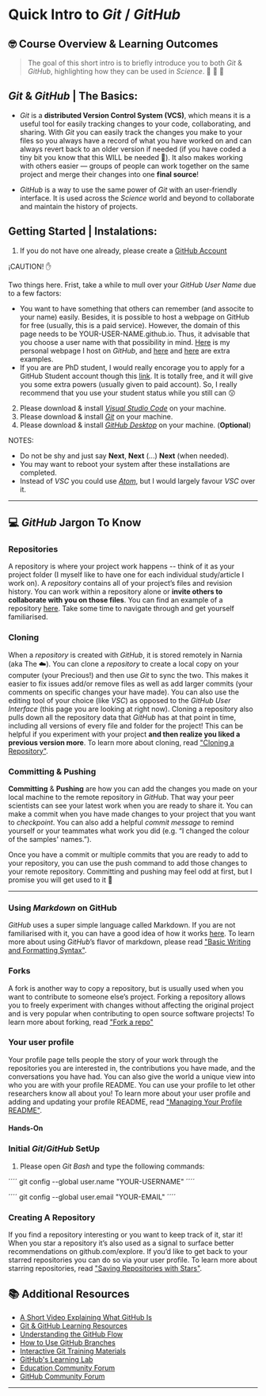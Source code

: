 # Quick Intro to _Git_ / _GitHub_ 


## 🤓 Course Overview & Learning Outcomes

> The goal of this short intro is to briefly introduce you to both _Git_ & _GitHub_, highlighting how they can be used in _Science_. 🔬 🧪 🚀


## _Git_ & _GitHub_ | The Basics:

- _Git_ is a **distributed Version Control System (VCS)**, which means it is a useful tool for easily tracking changes to your code, collaborating, and sharing. With _Git_ you can easily track the changes you make to your files so you always have a record of what you have worked on and can always revert back to an older version if needed (if you have coded a tiny bit you know that this WILL be needed 🤭). It also makes working with others easier — groups of people can work together on the same project and merge their changes into one **final source**!

- _GitHub_ is a way to use the same power of _Git_ with an user-friendly interface. It is used across the _Science_ world and beyond to collaborate and maintain the history of projects.


## Getting Started | Instalations:

1. If you do not have one already, please create a [GitHub Account](https://github.com/signup?ref_cta=Sign+up&ref_loc=header+logged+out&ref_page=%2F&source=header-home)  

¡CAUTION! ✋  

Two things here. Frist, take a while to mull over your _GitHub User Name_ due to a few factors:  

* You want to have something that others can remember (and associte to your name) easily. Besides, it is possible to host a webpage on GitHub for free (usually, this is a paid service). However, the domain of this page needs to be YOUR-USER-NAME.github.io. Thus, it advisable that you choose a user name with that possibility in mind. [Here](https://g-pacheco.github.io/) is my personal webpage I host on _GitHub_, and [here](https://mcruf.github.io/) and [here](https://jcerca.github.io/) are extra examples.  
* If you are are PhD student, I would really encorage you to apply for a GitHub Student account though this [link](https://education.github.com/pack). It is totally free, and it will give you some extra powers (usually given to paid account). So, I really recommend that you use your student status while you still can 😗 

2. Please download & install [_Visual Studio Code_](https://code.visualstudio.com/) on your machine.
3. Please download & install [_Git_](https://git-scm.com/downloads) on your machine.  
4. Please download & install [_GitHub Desktop_](https://desktop.github.com/) on your machine. (**Optional**)

NOTES:
  
- Do not be shy and just say **Next**, **Next** (...) **Next** (when needed).
- You may want to reboot your system after these installations are completed.
- Instead of _VSC_ you could use [_Atom_](https://atom.io/), but I would largely favour _VSC_ over it.
***

## 💻 _GitHub_ Jargon To Know

### Repositories

A repository is where your project work happens -- think of it as your project folder (I myself like to have one for each individual study/article I work on). A _repository_ contains all of your project’s files and revision history. You can work within a repository alone or **invite others to collaborate with you on those files**. You can find an example of a repository [here](https://github.com/g-pacheco/FeralPigeonGenomics). Take some time to navigate through and get yourself familiarised. 

### Cloning 

When a _repository_ is created with _GitHub_, it is stored remotely in Narnia (aka The ☁️). You can clone a _repository_ to create a local copy on your computer (your Precious!) and then use _Git_ to sync the two. This makes it easier to fix issues add/or remove files as well as add larger commits (your comments on specific changes your have made). You can also use the editing tool of your choice (like _VSC_) as opposed to the _GitHub User Interface_ (this page you are looking at right now). Cloning a repository also pulls down all the repository data that _GitHub_ has at that point in time, including all versions of every file and folder for the project! This can be helpful if you experiment with your project **and then realize you liked a previous version more**. To learn more about cloning, read ["Cloning a Repository"](https://docs.github.com/en/github/creating-cloning-and-archiving-repositories/cloning-a-repository). 

### Committing & Pushing

**Committing** & **Pushing** are how you can add the changes you made on your local machine to the remote repository in _GitHub_. That way your peer scientists can see your latest work when you are ready to share it. You can make a commit when you have made changes to your project that you want to _checkpoint_. You can also add a helpful _commit message_ to remind yourself or your teammates what work you did (e.g. “I changed the colour of the samples' names.”).

Once you have a commit or multiple commits that you are ready to add to your repository, you can use the push command to add those changes to your remote repository. Committing and pushing may feel odd at first, but I promise you will get used to it 🙂
***

### Using _Markdown_ on GitHub 

_GitHub_ uses a super simple language called Markdown. If you are not familiarised with it, you can have a good idea of how it works [here](https://guides.github.com/features/mastering-markdown/). To learn more about using _GitHub_’s flavor of markdown, please read ["Basic Writing and Formatting Syntax"](https://docs.github.com/en/github/writing-on-github/basic-writing-and-formatting-syntax).

### Forks

A fork is another way to copy a repository, but is usually used when you want to contribute to someone else’s project. Forking a repository allows you to freely experiment with changes without affecting the original project and is very popular when contributing to open source software projects!
To learn more about forking, read ["Fork a repo"](https://docs.github.com/en/github/getting-started-with-github/fork-a-repo)

### Your user profile

Your profile page tells people the story of your work through the repositories you are interested in, the contributions you have made, and the conversations you have had. You can also give the world a unique view into who you are with your profile README. You can use your profile to let other researchers know all about you! 
To learn more about your user profile and adding and updating your profile README, read ["Managing Your Profile README"](https://docs.github.com/en/github/setting-up-and-managing-your-github-profile/managing-your-profile-readme). 

#### Hands-On

### Initial _Git_/_GitHub_ SetUp

1. Please open _Git Bash_ and type the following commands:

´´´´
git config --global user.name "YOUR-USERNAME"
´´´´

´´´´
git config --global user.email "YOUR-EMAIL"
´´´´

### Creating A Repository  

If you find a repository interesting or you want to keep track of it, star it! When you star a repository it’s also used as a signal to surface better recommendations on github.com/explore. If you’d like to get back to your starred repositories you can do so via your user profile. 
To learn  more about starring repositories, read ["Saving Repositories with Stars"](https://docs.github.com/en/github/getting-started-with-github/saving-repositories-with-stars). 


## 📚  Additional Resources
 
* [A Short Video Explaining What GitHub Is](https://www.youtube.com/watch?v=w3jLJU7DT5E&feature=youtu.be) 
* [Git & GitHub Learning Resources](https://docs.github.com/en/github/getting-started-with-github/git-and-github-learning-resources) 
* [Understanding the GitHub Flow](https://guides.github.com/introduction/flow/)
* [How to Use GitHub Branches](https://www.youtube.com/watch?v=H5GJfcp3p4Q&feature=youtu.be)
* [Interactive Git Training Materials](https://githubtraining.github.io/training-manual/#/01_getting_ready_for_class)
* [GitHub's Learning Lab](https://lab.github.com/)
* [Education Community Forum](https://education.github.community/)
* [GitHub Community Forum](https://github.community/)
***
